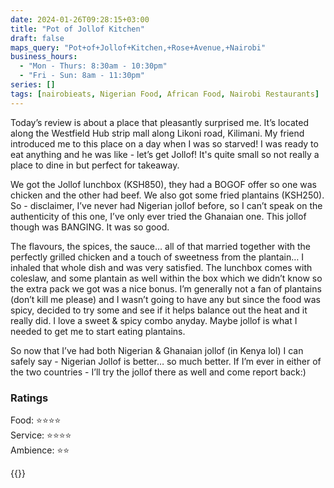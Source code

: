 ```yaml
---
date: 2024-01-26T09:28:15+03:00
title: "Pot of Jollof Kitchen"
draft: false
maps_query: "Pot+of+Jollof+Kitchen,+Rose+Avenue,+Nairobi"
business_hours:
  - "Mon - Thurs: 8:30am - 10:30pm"
  - "Fri - Sun: 8am - 11:30pm"
series: []
tags: [nairobieats, Nigerian Food, African Food, Nairobi Restaurants]
---
```


Today’s review is about a place that pleasantly surprised me. It’s located along the Westfield Hub strip mall along Likoni road, Kilimani. My friend introduced me to this place on a day when I was so starved! I was ready to eat anything and he was like - let’s get Jollof! It's quite small so not really a place to dine in but perfect for takeaway.

We got the Jollof lunchbox (KSH850), they had a BOGOF offer so one was chicken and the other had beef. We also got some fried plantains (KSH250). So - disclaimer, I’ve never had Nigerian jollof before, so I can’t speak on the authenticity of this one, I’ve only ever tried the Ghanaian one. This jollof though was BANGING. It was so good.

The flavours, the spices, the sauce… all of that married together with the perfectly grilled chicken and a touch of sweetness from the plantain… I inhaled that whole dish and was very satisfied. The lunchbox comes with coleslaw, and some plantain as well within the box which we didn’t know so the extra pack we got was a nice bonus. I’m generally not a fan of plantains (don’t kill me please) and I wasn’t going to have any but since the food was spicy, decided to try some and see if it helps balance out the heat and it really did. I love a sweet & spicy combo anyday. Maybe jollof is what I needed to get me to start eating plantains.

So now that I’ve had both Nigerian & Ghanaian jollof (in Kenya lol) I can safely say - Nigerian Jollof is better… so much better. If I’m ever in either of the two countries - I’ll try the jollof there as well and come report back:)

### Ratings

Food: ⭐️⭐️⭐️⭐️<br>
Service: ⭐️⭐️⭐️⭐️<br>
Ambience: ⭐️⭐️<br>

{{<remote-image-gallery key="pot-of-jollof">}}
